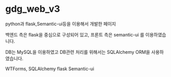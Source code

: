# gdg_web_v3
python과 flask,Semantic-ui등을 이용해서 개발한 페이지

백엔드 측은 flask을 중심으로 구성되어 있고,
프론트 측은 semantic-ui 를 이용하였습니다.

DB는 MySQL을 이용하였고
DB관련 처리를 위해서는 SQLAlchemy ORM을 사용하였습니다.

WTForms,
SQLAlchemy
flask
Semantic-ui

